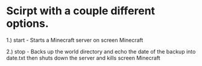 # Scirpt with a couple different options.

1.) start - Starts a Minecraft server on screen Minecraft

2.) stop - Backs up the world directory and echo the date of the backup into date.txt then shuts down the server and kills screen Minecraft
